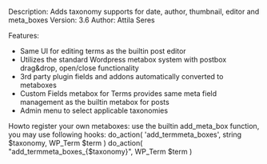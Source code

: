 Description: Adds taxonomy supports for date, author, thumbnail, editor and meta_boxes
Version: 3.6
Author: Attila Seres

Features:
- Same UI for editing terms as the builtin post editor
- Utilizes the standard Wordpress metabox system with postbox drag&drop, open/close functionality
- 3rd party plugin fields and addons automatically converted to metaboxes
- Custom Fields metabox for Terms provides same meta field management as the builtin metabox for posts
- Admin menu to select applicable taxonomies

Howto register your own metaboxes:
use the builtin add_meta_box function, you may use following hooks:
do_action( 'add_termmeta_boxes', string $taxonomy, WP_Term $term )
do_action( "add_termmeta_boxes_{$taxonomy}", WP_Term $term )
